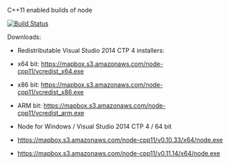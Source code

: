 C++11 enabled builds of node

[![Build Status](https://travis-ci.org/mapbox/node-cpp11.svg?branch=master)](https://travis-ci.org/mapbox/node-cpp11)

Downloads:

 - Redistributable Visual Studio 2014 CTP 4 installers:
  - x64 bit: https://mapbox.s3.amazonaws.com/node-cpp11/vcredist_x64.exe 
  - x86 bit: https://mapbox.s3.amazonaws.com/node-cpp11/vcredist_x86.exe 
  - ARM bit: https://mapbox.s3.amazonaws.com/node-cpp11/vcredist_arm.exe 
 
 - Node for Windows / Visual Studio 2014 CTP 4 / 64 bit
  - https://mapbox.s3.amazonaws.com/node-cpp11/v0.10.33/x64/node.exe
  - https://mapbox.s3.amazonaws.com/node-cpp11/v0.11.14/x64/node.exe
